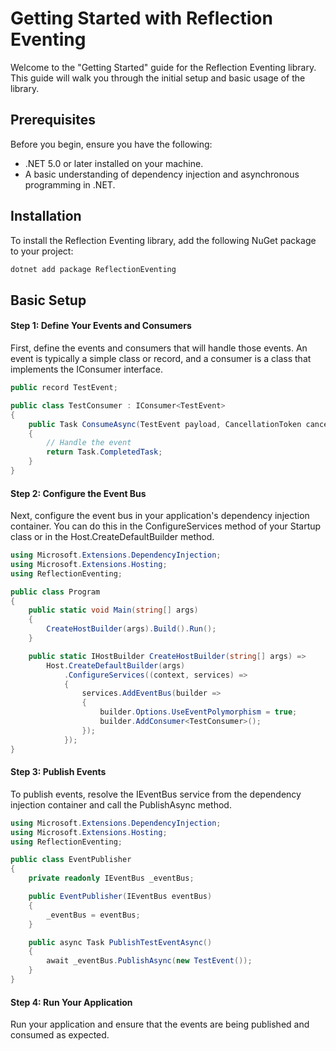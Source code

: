 # Getting Started with Reflection Eventing

Welcome to the "Getting Started" guide for the Reflection Eventing library. This guide will walk you through the initial setup and basic usage of the library.

## Prerequisites

Before you begin, ensure you have the following:

- .NET 5.0 or later installed on your machine.
- A basic understanding of dependency injection and asynchronous programming in .NET.

## Installation

To install the Reflection Eventing library, add the following NuGet package to your project:

```bash
dotnet add package ReflectionEventing
```

## Basic Setup

#### Step 1: Define Your Events and Consumers

First, define the events and consumers that will handle those events. An event is typically a simple class or record, and a consumer is a class that implements the IConsumer<TEvent> interface.

```csharp
public record TestEvent;

public class TestConsumer : IConsumer<TestEvent>
{
    public Task ConsumeAsync(TestEvent payload, CancellationToken cancellationToken)
    {
        // Handle the event
        return Task.CompletedTask;
    }
}
```

#### Step 2: Configure the Event Bus

Next, configure the event bus in your application's dependency injection container. You can do this in the ConfigureServices method of your Startup class or in the Host.CreateDefaultBuilder method.

```csharp
using Microsoft.Extensions.DependencyInjection;
using Microsoft.Extensions.Hosting;
using ReflectionEventing;

public class Program
{
    public static void Main(string[] args)
    {
        CreateHostBuilder(args).Build().Run();
    }

    public static IHostBuilder CreateHostBuilder(string[] args) =>
        Host.CreateDefaultBuilder(args)
            .ConfigureServices((context, services) =>
            {
                services.AddEventBus(builder =>
                {
                    builder.Options.UseEventPolymorphism = true;
                    builder.AddConsumer<TestConsumer>();
                });
            });
}
```

#### Step 3: Publish Events

To publish events, resolve the IEventBus service from the dependency injection container and call the PublishAsync method.

```csharp
using Microsoft.Extensions.DependencyInjection;
using Microsoft.Extensions.Hosting;
using ReflectionEventing;

public class EventPublisher
{
    private readonly IEventBus _eventBus;

    public EventPublisher(IEventBus eventBus)
    {
        _eventBus = eventBus;
    }

    public async Task PublishTestEventAsync()
    {
        await _eventBus.PublishAsync(new TestEvent());
    }
}
```

#### Step 4: Run Your Application

Run your application and ensure that the events are being published and consumed as expected.
